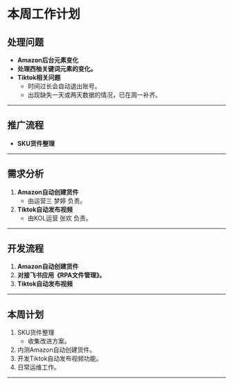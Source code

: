 # 本周工作计划

## **处理问题**
- **Amazon后台元素变化**  
- **处理西柚关键词元素的变化。**
- **Tiktok相关问题**  
  - 时间过长会自动退出账号。
  - 出现缺失一天或两天数据的情况，已在周一补齐。

---

## **推广流程**
- **SKU货件整理**

---

## **需求分析**
1. **Amazon自动创建货件**  
   - 由运营三 梦婷 负责。
2. **Tiktok自动发布视频**  
   - 由KOL运营 张欢 负责。

---

## **开发流程**
1. **Amazon自动创建货件**  
2. **对接飞书应用《RPA文件管理》。**
3. **Tiktok自动发布视频**

---

## **本周计划**
1. SKU货件整理  
   - 收集改进方案。
2. 内测Amazon自动创建货件。
3. 开发Tiktok自动发布视频功能。
4. 日常运维工作。

---
